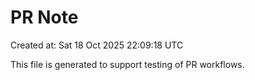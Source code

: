 # PR Note

Created at: Sat 18 Oct 2025 22:09:18 UTC

This file is generated to support testing of PR workflows.
